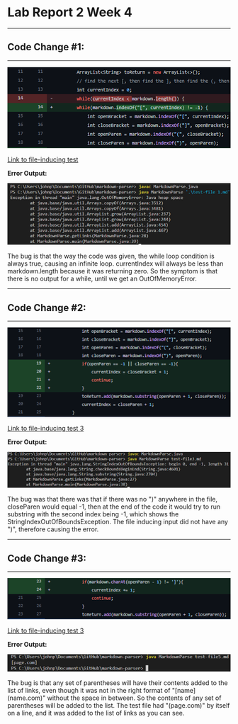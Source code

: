 # Lab Report 2 Week 4
 
---
## **Code Change #1:**
---
![commit screenshot1](lr2_ss1.png)

[Link to file-inducing test](https://github.com/johnpaulonza/markdown-parser/blob/main/test-file%201.md?plain=1)


**Error Output:**

![error output1](lr2_ss2.png)

The bug is that the way the code was given, the while loop condition is always true, causing an infinite loop. currentIndex will always be less than markdown.length because it was returning zero. So the symptom is that there is no output for a while, until we get an OutOfMemoryError. 

---
## **Code Change #2:**
---
![commit screenshot3](lr2_ss3.png)

[Link to file-inducing test 3](https://github.com/johnpaulonza/markdown-parser/blob/main/test-file3.md)

**Error Output:**

![error output3](lr2_ss4.png)

The bug was that there was that if there was no ")" anywhere in the file, closeParen would equal -1, then at the end of the code it would try to run substring with the second index being -1, which shows the StringIndexOutOfBoundsException. The file inducing input did not have any ")", therefore causing the error.

---
## **Code Change #3:**
---

![commit screenshot2](lr2_ss5.png)

[Link to file-inducing test 3](https://github.com/johnpaulonza/markdown-parser/blob/main/test-file5.md)

**Error Output:**

![error output2](lr2_ss6.png)

The bug is that any set of parentheses will have their contents added to the list of links, even though it was not in the right format of "[name] (name.com)" without the space in between. So the contents of any set of parentheses will be added to the list. The test file had "(page.com)" by itself on a line, and it was added to the list of links as you can see. 
